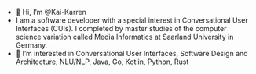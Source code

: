 - 👋 Hi, I’m @Kai-Karren
- I am a software developer with a special interest in Conversational User Interfaces (CUIs). I completed by master studies of the computer science variation called Media Informatics at Saarland University in Germany.
- 👀 I’m interested in Conversational User Interfaces, Software Design and Architecture, NLU/NLP, Java, Go, Kotlin, Python, Rust
<!--- 🌱 I’m currently learning -->

<!---
Kai-Karren/Kai-Karren is a ✨ special ✨ repository because its `README.md` (this file) appears on your GitHub profile.
You can click the Preview link to take a look at your changes.
--->

